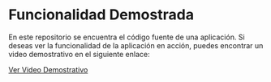# Funcionalidad Demostrada

En este repositorio se encuentra el código fuente de una aplicación. Si deseas ver la funcionalidad de la aplicación en acción, puedes encontrar un video demostrativo en el siguiente enlace:

[Ver Video Demostrativo](https://youtu.be/ctaBVss4aVw)